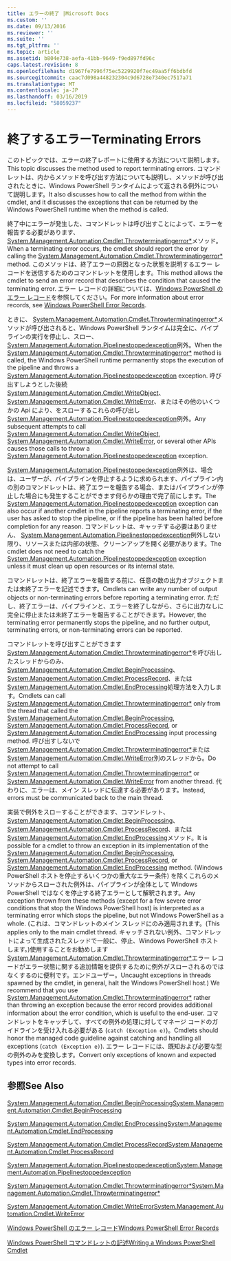 ```yaml
---
title: エラーの終了 |Microsoft Docs
ms.custom: ''
ms.date: 09/13/2016
ms.reviewer: ''
ms.suite: ''
ms.tgt_pltfrm: ''
ms.topic: article
ms.assetid: b804e738-aefa-41bb-9649-f9ed897fd96c
caps.latest.revision: 8
ms.openlocfilehash: d1967fe7996f75ec5229920f7ec49aa5ff6bdbfd
ms.sourcegitcommit: caac7d098a448232304c9d6728e7340ec7517a71
ms.translationtype: MT
ms.contentlocale: ja-JP
ms.lasthandoff: 03/16/2019
ms.locfileid: "58059237"
---
```

# <a name="terminating-errors"></a><span data-ttu-id="6934e-102">終了するエラー</span><span class="sxs-lookup"><span data-stu-id="6934e-102">Terminating Errors</span></span>

<span data-ttu-id="6934e-103">このトピックでは、エラーの終了レポートに使用する方法について説明します。</span><span class="sxs-lookup"><span data-stu-id="6934e-103">This topic discusses the method used to report terminating errors.</span></span> <span data-ttu-id="6934e-104">コマンドレットは、内からメソッドを呼び出す方法についても説明し、メソッドが呼び出されたときに、Windows PowerShell ランタイムによって返される例外について説明します。</span><span class="sxs-lookup"><span data-stu-id="6934e-104">It also discusses how to call the method from within the cmdlet, and it discusses the exceptions that can be returned by the Windows PowerShell runtime when the method is called.</span></span>

<span data-ttu-id="6934e-105">終了中にエラーが発生した、コマンドレットは呼び出すことによって、エラーを報告する必要があります、 [System.Management.Automation.Cmdlet.Throwterminatingerror\*](/dotnet/api/System.Management.Automation.Cmdlet.ThrowTerminatingError)メソッド。</span><span class="sxs-lookup"><span data-stu-id="6934e-105">When a terminating error occurs, the cmdlet should report the error by calling the [System.Management.Automation.Cmdlet.Throwterminatingerror\*](/dotnet/api/System.Management.Automation.Cmdlet.ThrowTerminatingError) method.</span></span> <span data-ttu-id="6934e-106">このメソッドは、終了エラーの原因となった状態を説明するエラー レコードを送信するためのコマンドレットを使用します。</span><span class="sxs-lookup"><span data-stu-id="6934e-106">This method allows the cmdlet to send an error record that describes the condition that caused the terminating error.</span></span> <span data-ttu-id="6934e-107">エラー レコードの詳細については、[Windows PowerShell のエラー レコード](./windows-powershell-error-records.md)を参照してください。</span><span class="sxs-lookup"><span data-stu-id="6934e-107">For more information about error records, see [Windows PowerShell Error Records](./windows-powershell-error-records.md).</span></span>

<span data-ttu-id="6934e-108">ときに、 [System.Management.Automation.Cmdlet.Throwterminatingerror\*](/dotnet/api/System.Management.Automation.Cmdlet.ThrowTerminatingError)メソッドが呼び出されると、Windows PowerShell ランタイムは完全に、パイプラインの実行を停止し、スロー、 [System.Management.Automation.Pipelinestoppedexception](/dotnet/api/System.Management.Automation.PipelineStoppedException)例外。</span><span class="sxs-lookup"><span data-stu-id="6934e-108">When the [System.Management.Automation.Cmdlet.Throwterminatingerror\*](/dotnet/api/System.Management.Automation.Cmdlet.ThrowTerminatingError) method is called, the  Windows PowerShell runtime permanently stops the execution of the pipeline and throws a [System.Management.Automation.Pipelinestoppedexception](/dotnet/api/System.Management.Automation.PipelineStoppedException) exception.</span></span> <span data-ttu-id="6934e-109">呼び出すしようとした後続[System.Management.Automation.Cmdlet.WriteObject](/dotnet/api/System.Management.Automation.Cmdlet.WriteObject)、 [System.Management.Automation.Cmdlet.WriteError](/dotnet/api/System.Management.Automation.Cmdlet.WriteError)、またはその他のいくつかの Api により、をスローするこれらの呼び出し[System.Management.Automation.Pipelinestoppedexception](/dotnet/api/System.Management.Automation.PipelineStoppedException)例外。</span><span class="sxs-lookup"><span data-stu-id="6934e-109">Any subsequent attempts to call [System.Management.Automation.Cmdlet.WriteObject](/dotnet/api/System.Management.Automation.Cmdlet.WriteObject), [System.Management.Automation.Cmdlet.WriteError](/dotnet/api/System.Management.Automation.Cmdlet.WriteError), or several other APIs causes those calls to throw a [System.Management.Automation.Pipelinestoppedexception](/dotnet/api/System.Management.Automation.PipelineStoppedException) exception.</span></span>

<span data-ttu-id="6934e-110">[System.Management.Automation.Pipelinestoppedexception](/dotnet/api/System.Management.Automation.PipelineStoppedException)例外は、場合は、ユーザーが、パイプラインを停止するように求められます、パイプライン内の別のコマンドレットは、終了エラーを報告する場合、またはパイプラインが停止した場合にも発生することができます何らかの理由で完了前にします。</span><span class="sxs-lookup"><span data-stu-id="6934e-110">The [System.Management.Automation.Pipelinestoppedexception](/dotnet/api/System.Management.Automation.PipelineStoppedException) exception can also occur if another cmdlet in the pipeline reports a terminating error, if the user has asked to stop the pipeline, or if the pipeline has been halted before completion for any reason.</span></span> <span data-ttu-id="6934e-111">コマンドレットは、キャッチする必要はありません、 [System.Management.Automation.Pipelinestoppedexception](/dotnet/api/System.Management.Automation.PipelineStoppedException)例外しない限り、リソースまたは内部の状態、クリーンアップを開く必要があります。</span><span class="sxs-lookup"><span data-stu-id="6934e-111">The cmdlet does not need to catch the [System.Management.Automation.Pipelinestoppedexception](/dotnet/api/System.Management.Automation.PipelineStoppedException) exception unless it must clean up open resources or its internal state.</span></span>

<span data-ttu-id="6934e-112">コマンドレットは、終了エラーを報告する前に、任意の数の出力オブジェクトまたは未終了エラーを記述できます。</span><span class="sxs-lookup"><span data-stu-id="6934e-112">Cmdlets can write any number of output objects or non-terminating errors before reporting a terminating error.</span></span> <span data-ttu-id="6934e-113">ただし、終了エラーは、パイプラインと、エラーを終了しながら、さらに出力なしに完全に停止または未終了エラーを報告することができます。</span><span class="sxs-lookup"><span data-stu-id="6934e-113">However, the terminating error permanently stops the pipeline, and no further output, terminating errors, or non-terminating errors can be reported.</span></span>

<span data-ttu-id="6934e-114">コマンドレットを呼び出すことができます[System.Management.Automation.Cmdlet.Throwterminatingerror\*](/dotnet/api/System.Management.Automation.Cmdlet.ThrowTerminatingError)を呼び出したスレッドからのみ、 [System.Management.Automation.Cmdlet.BeginProcessing](/dotnet/api/System.Management.Automation.Cmdlet.BeginProcessing)、 [System.Management.Automation.Cmdlet.ProcessRecord](/dotnet/api/System.Management.Automation.Cmdlet.ProcessRecord)、または[System.Management.Automation.Cmdlet.EndProcessing](/dotnet/api/System.Management.Automation.Cmdlet.EndProcessing)処理方法を入力します。</span><span class="sxs-lookup"><span data-stu-id="6934e-114">Cmdlets can call [System.Management.Automation.Cmdlet.Throwterminatingerror\*](/dotnet/api/System.Management.Automation.Cmdlet.ThrowTerminatingError) only from the thread that called the [System.Management.Automation.Cmdlet.BeginProcessing](/dotnet/api/System.Management.Automation.Cmdlet.BeginProcessing), [System.Management.Automation.Cmdlet.ProcessRecord](/dotnet/api/System.Management.Automation.Cmdlet.ProcessRecord), or [System.Management.Automation.Cmdlet.EndProcessing](/dotnet/api/System.Management.Automation.Cmdlet.EndProcessing) input processing method.</span></span> <span data-ttu-id="6934e-115">呼び出すしないで[System.Management.Automation.Cmdlet.Throwterminatingerror\*](/dotnet/api/System.Management.Automation.Cmdlet.ThrowTerminatingError)または[System.Management.Automation.Cmdlet.WriteError](/dotnet/api/System.Management.Automation.Cmdlet.WriteError)別のスレッドから。</span><span class="sxs-lookup"><span data-stu-id="6934e-115">Do not attempt to call [System.Management.Automation.Cmdlet.Throwterminatingerror\*](/dotnet/api/System.Management.Automation.Cmdlet.ThrowTerminatingError) or [System.Management.Automation.Cmdlet.WriteError](/dotnet/api/System.Management.Automation.Cmdlet.WriteError) from another thread.</span></span> <span data-ttu-id="6934e-116">代わりに、エラーは、メイン スレッドに伝達する必要があります。</span><span class="sxs-lookup"><span data-stu-id="6934e-116">Instead, errors must be communicated back to the main thread.</span></span>

<span data-ttu-id="6934e-117">実装で例外をスローすることができます、コマンドレット、 [System.Management.Automation.Cmdlet.BeginProcessing](/dotnet/api/System.Management.Automation.Cmdlet.BeginProcessing)、 [System.Management.Automation.Cmdlet.ProcessRecord](/dotnet/api/System.Management.Automation.Cmdlet.ProcessRecord)、または[System.Management.Automation.Cmdlet.EndProcessing](/dotnet/api/System.Management.Automation.Cmdlet.EndProcessing)メソッド。</span><span class="sxs-lookup"><span data-stu-id="6934e-117">It is possible for a cmdlet to throw an exception in its implementation of the [System.Management.Automation.Cmdlet.BeginProcessing](/dotnet/api/System.Management.Automation.Cmdlet.BeginProcessing), [System.Management.Automation.Cmdlet.ProcessRecord](/dotnet/api/System.Management.Automation.Cmdlet.ProcessRecord), or [System.Management.Automation.Cmdlet.EndProcessing](/dotnet/api/System.Management.Automation.Cmdlet.EndProcessing) method.</span></span> <span data-ttu-id="6934e-118">(Windows PowerShell ホストを停止するいくつかの重大なエラー条件) を除くこれらのメソッドからスローされた例外は、パイプラインが全体として Windows PowerShell ではなくを停止する終了エラーとして解釈されます。</span><span class="sxs-lookup"><span data-stu-id="6934e-118">Any exception thrown from these methods (except for a few severe error conditions that stop the Windows PowerShell host) is interpreted as a terminating error which stops the pipeline, but not Windows PowerShell as a whole.</span></span> <span data-ttu-id="6934e-119">(これは、コマンドレットのメイン スレッドにのみ適用されます。</span><span class="sxs-lookup"><span data-stu-id="6934e-119">(This applies only to the main cmdlet thread.</span></span> <span data-ttu-id="6934e-120">キャッチされない例外、コマンドレットによって生成されたスレッドで一般に、停止、Windows PowerShell ホストします。)使用することをお勧めします[System.Management.Automation.Cmdlet.Throwterminatingerror\*](/dotnet/api/System.Management.Automation.Cmdlet.ThrowTerminatingError)エラー レコードがエラー状態に関する追加情報を提供するために例外がスローされるのではなくするのに便利です。エンドユーザー。</span><span class="sxs-lookup"><span data-stu-id="6934e-120">Uncaught exceptions in threads spawned by the cmdlet, in general, halt the Windows PowerShell host.) We recommend that you use [System.Management.Automation.Cmdlet.Throwterminatingerror\*](/dotnet/api/System.Management.Automation.Cmdlet.ThrowTerminatingError) rather than throwing an exception because the error record provides additional information about the error condition, which is useful to the end-user.</span></span> <span data-ttu-id="6934e-121">コマンドレットをキャッチして、すべての例外の処理に対してマネージ コードのガイドラインを受け入れる必要がある (`catch (Exception e)`)。</span><span class="sxs-lookup"><span data-stu-id="6934e-121">Cmdlets should honor the managed code guideline against catching and handling all exceptions (`catch (Exception e)`).</span></span> <span data-ttu-id="6934e-122">エラー レコードには、既知および必要な型の例外のみを変換します。</span><span class="sxs-lookup"><span data-stu-id="6934e-122">Convert only exceptions of known and expected types into error records.</span></span>

## <a name="see-also"></a><span data-ttu-id="6934e-123">参照</span><span class="sxs-lookup"><span data-stu-id="6934e-123">See Also</span></span>

[<span data-ttu-id="6934e-124">System.Management.Automation.Cmdlet.BeginProcessing</span><span class="sxs-lookup"><span data-stu-id="6934e-124">System.Management.Automation.Cmdlet.BeginProcessing</span></span>](/dotnet/api/System.Management.Automation.Cmdlet.BeginProcessing)

[<span data-ttu-id="6934e-125">System.Management.Automation.Cmdlet.EndProcessing</span><span class="sxs-lookup"><span data-stu-id="6934e-125">System.Management.Automation.Cmdlet.EndProcessing</span></span>](/dotnet/api/System.Management.Automation.Cmdlet.EndProcessing)

[<span data-ttu-id="6934e-126">System.Management.Automation.Cmdlet.ProcessRecord</span><span class="sxs-lookup"><span data-stu-id="6934e-126">System.Management.Automation.Cmdlet.ProcessRecord</span></span>](/dotnet/api/System.Management.Automation.Cmdlet.ProcessRecord)

[<span data-ttu-id="6934e-127">System.Management.Automation.Pipelinestoppedexception</span><span class="sxs-lookup"><span data-stu-id="6934e-127">System.Management.Automation.Pipelinestoppedexception</span></span>](/dotnet/api/System.Management.Automation.PipelineStoppedException)

[<span data-ttu-id="6934e-128">System.Management.Automation.Cmdlet.Throwterminatingerror\*</span><span class="sxs-lookup"><span data-stu-id="6934e-128">System.Management.Automation.Cmdlet.Throwterminatingerror\*</span></span>](/dotnet/api/System.Management.Automation.Cmdlet.ThrowTerminatingError)

[<span data-ttu-id="6934e-129">System.Management.Automation.Cmdlet.WriteError</span><span class="sxs-lookup"><span data-stu-id="6934e-129">System.Management.Automation.Cmdlet.WriteError</span></span>](/dotnet/api/System.Management.Automation.Cmdlet.WriteError)

[<span data-ttu-id="6934e-130">Windows PowerShell のエラー レコード</span><span class="sxs-lookup"><span data-stu-id="6934e-130">Windows PowerShell Error Records</span></span>](./windows-powershell-error-records.md)

[<span data-ttu-id="6934e-131">Windows PowerShell コマンドレットの記述</span><span class="sxs-lookup"><span data-stu-id="6934e-131">Writing a Windows PowerShell Cmdlet</span></span>](./writing-a-windows-powershell-cmdlet.md)
